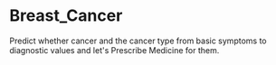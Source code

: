 # Breast_Cancer
Predict whether cancer and the cancer type from basic symptoms to diagnostic values and let's Prescribe Medicine for them.
